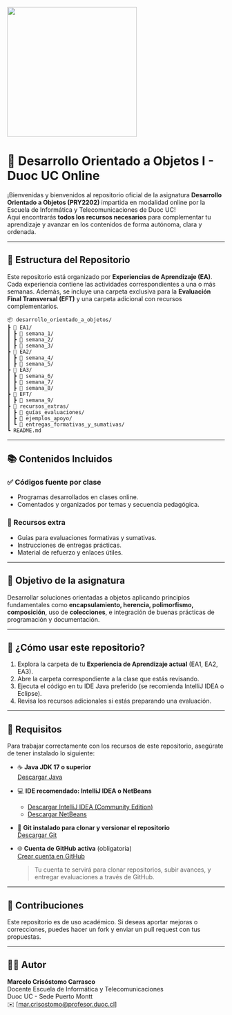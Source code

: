 <p>
  <img src="https://www.duoc.cl/wp-content/uploads/2022/09/logo-0.png" width="300"/>
</p>

# 🧠 Desarrollo Orientado a Objetos I - Duoc UC Online

¡Bienvenidas y bienvenidos al repositorio oficial de la asignatura **Desarrollo Orientado a Objetos (PRY2202)** impartida en modalidad online por la Escuela de Informática y Telecomunicaciones de Duoc UC!  
Aquí encontrarás **todos los recursos necesarios** para complementar tu aprendizaje y avanzar en los contenidos de forma autónoma, clara y ordenada.

---

## 📁 Estructura del Repositorio

Este repositorio está organizado por **Experiencias de Aprendizaje (EA)**. Cada experiencia contiene las actividades correspondientes a una o más semanas. Además, se incluye una carpeta exclusiva para la **Evaluación Final Transversal (EFT)** y una carpeta adicional con recursos complementarios.

```
📦 desarrollo_orientado_a_objetos/
┣ 📂 EA1/
┃ ┣ 📂 semana_1/                
┃ ┣ 📂 semana_2/                
┃ ┣ 📂 semana_3/                
┣ 📂 EA2/
┃ ┣ 📂 semana_4/               
┃ ┣ 📂 semana_5/                
┣ 📂 EA3/
┃ ┣ 📂 semana_6/                
┃ ┣ 📂 semana_7/                
┃ ┣ 📂 semana_8/               
┣ 📂 EFT/
┃ ┣ 📂 semana_9/                
┣ 📂 recursos_extras/
┃ ┣ 📜 guías_evaluaciones/       
┃ ┣ 📜 ejemplos_apoyo/          
┃ ┗ 📜 entregas_formativas_y_sumativas/ 
┗ README.md

```

---

## 📚 Contenidos Incluidos

### ✅ Códigos fuente por clase
- Programas desarrollados en clases online.
- Comentados y organizados por temas y secuencia pedagógica.

### 📝 Recursos extra
- Guías para evaluaciones formativas y sumativas.
- Instrucciones de entregas prácticas.
- Material de refuerzo y enlaces útiles.

---

## 🎯 Objetivo de la asignatura

Desarrollar soluciones orientadas a objetos aplicando principios fundamentales como **encapsulamiento, herencia, polimorfismo, composición**, uso de **colecciones**, e integración de buenas prácticas de programación y documentación.

---

## 🚀 ¿Cómo usar este repositorio?

1. Explora la carpeta de tu **Experiencia de Aprendizaje actual** (EA1, EA2, EA3).
2. Abre la carpeta correspondiente a la clase que estás revisando.
3. Ejecuta el código en tu IDE Java preferido (se recomienda IntelliJ IDEA o Eclipse).
4. Revisa los recursos adicionales si estás preparando una evaluación.

---

## 🧩 Requisitos

Para trabajar correctamente con los recursos de este repositorio, asegúrate de tener instalado lo siguiente:

- ☕ **Java JDK 17 o superior**  
  [Descargar Java](https://www.oracle.com/java/technologies/javase/jdk17-archive-downloads.html)

- 💻 **IDE recomendado: IntelliJ IDEA o NetBeans**  
  - [Descargar IntelliJ IDEA (Community Edition)](https://www.jetbrains.com/idea/download/)  
  - [Descargar NetBeans](https://netbeans.apache.org/download/index.html)

- 🧰 **Git instalado para clonar y versionar el repositorio**  
  [Descargar Git](https://git-scm.com/downloads)

- 🌐 **Cuenta de GitHub activa** (obligatoria)  
  [Crear cuenta en GitHub](https://github.com/signup)  
  > Tu cuenta te servirá para clonar repositorios, subir avances, y entregar evaluaciones a través de GitHub. 


---

## 🤝 Contribuciones

Este repositorio es de uso académico. Si deseas aportar mejoras o correcciones, puedes hacer un fork y enviar un pull request con tus propuestas.

---

## 👨‍🏫 Autor

**Marcelo Crisóstomo Carrasco**  
Docente Escuela de Informática y Telecomunicaciones  
Duoc UC - Sede Puerto Montt  
✉️ [mar.crisostomo@profesor.duoc.cl]





